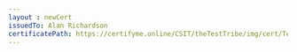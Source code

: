 ```yaml
--- 
layout : newCert 
issuedTo: Alan Richardson
certificatePath: https://certifyme.online/CSIT/theTestTribe/img/cert/TestFlix/AlanRichardson_a2ed4.png
--- 
```


